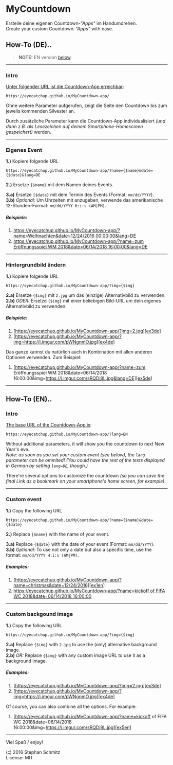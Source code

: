 # MyCountdown

Erstelle deine eigenen Countdown-_"Apps"_ im Handumdrehen.  
Create your custom Countdown-_"Apps"_ with ease.

## How-To (DE)..

> **NOTE:** EN version [below](README.md#how-to-en).

---

### Intro

[Unter folgender URL ist die Countdown-App erreichbar][appbase]:

    https://eyecatchup.github.io/MyCountdown-app/
    
Ohne weitere Parameter aufgerufen, zeigt die Seite den Countdown bis zum jeweils kommenden Silvester an.

Durch zusätzliche Parameter kann die Countdown-App individualisiert _(und dann z.B. als Lesezeichen auf deinem Smartphone-Homescreen gespeichert)_ werden.

---

### Eigenes Event

**1.)** Kopiere folgende URL

    https://eyecatchup.github.io/MyCountdown-app/?name={$name}&date={$date}&lang=DE

**2.)** Ersetze `{$name}` mit dem Namen deines Events.

**3.a)** Ersetze `{$date}` mit dem Termin des Events (Format: `mm/dd/YYYY`).  
**3.b)** *Optional:* Um Uhrzeiten mit anzugeben, verwende das amerikanische <nobr>12-Stunden-Format</nobr>: `mm/dd/YYYY H:i:s (AM|PM)`.

##### Beispiele:

1. [https://eyecatchup.github.io/MyCountdown-app/?name=Weihnachten&date=12/24/2016 00:00:00&lang=DE][ex1de]
2. [https://eyecatchup.github.io/MyCountdown-app/?name=zum Eröffnungsspiel WM 2018&date=06/14/2018 16:00:00&lang=DE][ex2de]

---

### Hintergrundbild ändern

**1.)** Kopiere folgende URL

    https://eyecatchup.github.io/MyCountdown-app/?img={$img}

**2.a)** Ersetze `{$img}` mit `2.jpg` um das (einzige) Alternativbild zu verwenden.  
**2.b)** *ODER:* Ersetze `{$img}` mit einer beliebigen Bild-URL um dein eigenes Alternativbild zu verwenden.

##### Beispiele:

1. [https://eyecatchup.github.io/MyCountdown-app/?img=2.jpg][ex3de]
2. [https://eyecatchup.github.io/MyCountdown-app/?img=https://i.imgur.com/pWNgnmO.jpg][ex4de]

Das ganze kannst du natürlich auch in Kombination mit allen anderen Optionen verwenden. Zum Beispiel:

1. [https://eyecatchup.github.io/MyCountdown-app/?name=zum Eröffnungsspiel WM 2018&date=06/14/2018 16:00:00&img=https://i.imgur.com/sRQDi8L.jpg&lang=DE][ex5de]

---

## How-To (EN)..

### Intro

[The base URL of the Countdown-App is][appbase_en]:

    https://eyecatchup.github.io/MyCountdown-app/?lang=EN
    
Without additional parameters, it will show you the countdown to next New Year's eve.  
_Note: as soon as you set your custom event (see below), the `lang` parameter can be ommited! (You *could* have the rest of the texts displayed in German by setting `lang=DE`, though.)_

There're several options to customize the countdown _(so you can save the final Link as a bookmark on your smartphone's home screen, for example)_.

---

### Custom event

**1.)** Copy the following URL

    https://eyecatchup.github.io/MyCountdown-app/?name={$name}&date={$date}

**2.)** Replace `{$name}` with the name of your event.

**3.a)** Replace `{$date}` with the date of your event (Format: `mm/dd/YYYY`).  
**3.b)** *Optional:* To use not only a date but also a specific time, use the format: `mm/dd/YYYY H:i:s (AM|PM)`.

##### Examples:

1. [https://eyecatchup.github.io/MyCountdown-app/?name=christmas&date=12/24/2016][ex1en]
2. [https://eyecatchup.github.io/MyCountdown-app/?name=kickoff of FIFA WC 2018&date=06/14/2018 16:00:00][ex2en]

---

### Custom backgound image

**1.)** Copy the following URL

    https://eyecatchup.github.io/MyCountdown-app/?img={$img}

**2.a)** Replace `{$img}` with `2.jpg` to use the (only) alternative background image.  
**2.b)** *OR:* Replace `{$img}` with any custom image URL to use it as a background image.

##### Examples:

1. [https://eyecatchup.github.io/MyCountdown-app/?img=2.jpg][ex3de]
2. [https://eyecatchup.github.io/MyCountdown-app/?img=https://i.imgur.com/pWNgnmO.jpg][ex4de]

Of course, you can also combine all the options. For example:

1. [https://eyecatchup.github.io/MyCountdown-app/?name=kickoff of FIFA WC 2018&date=06/14/2018 16:00:00&img=https://i.imgur.com/sRQDi8L.jpg][ex5en]

---

Viel Spaß / enjoy!

(c) 2016 Stephan Schmitz  
License: MIT

[appbase]: https://eyecatchup.github.io/MyCountdown-app/ "MyCountdown App"  
[appbase_en]: https://eyecatchup.github.io/MyCountdown-app/?lang=EN "MyCountdown App"  
[ex1de]: https://eyecatchup.github.io/MyCountdown-app/?name=Weihnachten&date=12/24/2018%2012:00:00&lang=DE "Beispiel 1 (DE): Eigenes Event"  
[ex2de]: https://eyecatchup.github.io/MyCountdown-app/?name=zum%20Er%C3%B6ffnungsspiel%20der%20WM%202018&date=06/14/2018%2016:00:00&lang=DE "Beispiel 2 (DE): Eigenes Event"  
[ex3de]: https://eyecatchup.github.io/MyCountdown-app/?img=2.jpg "Beispiel: Alternatives Hintergrundbild / Example: alternative background image"  
[ex4de]: https://eyecatchup.github.io/MyCountdown-app/?img=https://i.imgur.com/pWNgnmO.jpg "Beispiel: Eigenes Hintergrundbild / Example: custom background image"  
[ex5de]: https://eyecatchup.github.io/MyCountdown-app/?name=zum%20Er%C3%B6ffnungsspiel%20der%20WM%202018&date=06/14/2018%2016:00:00&img=https://i.imgur.com/sRQDi8L.jpg&lang=DE "Beispiel: Eigenes Event + Bild"  
[ex1en]: https://eyecatchup.github.io/MyCountdown-app/?name=christmas&date=12/24/2016%2012:00:00 "Example 1 (EN): Custom Event"  
[ex2en]: https://eyecatchup.github.io/MyCountdown-app/?name=kickoff%20of%20FIFA%20WC%202018&date=06/14/2018%2016:00:00 "Example 2 (EN): Custom Event"  
[ex3en]: https://eyecatchup.github.io/MyCountdown-app/?img=2.jpg&lang=EN "Example: alternative background image"  
[ex4en]: https://eyecatchup.github.io/MyCountdown-app/?img=https://i.imgur.com/pWNgnmO.jpg&lang=EN "Example: custom background image"  
[ex5en]: https://eyecatchup.github.io/MyCountdown-app/?name=kickoff%20of%20FIFA%20WC%202018&date=06/14/2018%2016:00:00&img=https://i.imgur.com/sRQDi8L.jpg "Example: Custom Event + background image"  
